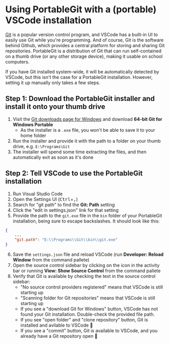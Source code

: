 # Using PortableGit with a (portable) VSCode installation

[Git](https://git-scm.com/) is a popular version control program, and VSCode has a built-in UI to easily use Git while you're programming. And of course, Git is the software behind Github,
which provides a central platform for storing and sharing Git repositories. PortableGit is a distribution of Git that can run self-contained on a thumb drive (or any other storage device), making it usable on school computers.

If you have Git installed system-wide, it will be automatically detected by VSCode, but this isn't the case for a PortableGit installation. However, setting it up manually only takes a few steps.

## Step 1: Download the PortableGit installer and install it onto your thumb drive

1) Visit the [Git downloads page for Windows](https://git-scm.com/download/win) and download **64-bit Git for Windows Portable**
    - As the installer is a `.exe` file, you won't be able to save it to your home folder
2) Run the installer and provide it with the path to a folder on your thumb drive, e.g. `E:\Programs\Git`
3) The installer will spend some time extracting the files, and then automatically exit as soon as it's done

## Step 2: Tell VSCode to use the PortableGit installation

1) Run Visual Studio Code
2) Open the Settings UI (<kbd>Ctrl</kbd>+<kbd>,</kbd>)
3) Search for "git path" to find the **Git: Path** setting
4) Click the "edit in settings.json" link for that setting
5) Provide the path to the `git.exe` file in the `bin` folder of your PortableGit installation, being sure to escape backslashes. It should look like this:
```json
{
    ...
    "git.path": "E:\\Programs\\Git\\bin\\git.exe"
}
```
6) Save the `settings.json` file and reload VSCode (run **Developer: Reload Window** from the command pallete)
7) Open the source control sidebar by clicking on the icon in the activity bar or running **View: Show Source Control** from the command pallete
8) Verify that Git is available by checking the text in the source control sidebar:
    - "No source control providers registered" means that VSCode is still starting up
    - "Scanning folder for Git repositories" means that VSCode is still starting up
    - If you see a "download Git for Windows" button, VSCode has not found your Git installation. Double-check the provided file path.
    - If you see "open folder" and "clone repository" button, Git is installed and avilable to VSCode 🎉
    - If you see a "commit" button, Git is available to VSCode, and you already have a Git repository open 🎉
